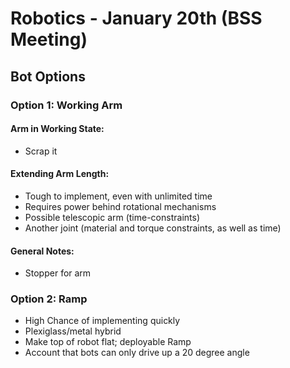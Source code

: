 # Robotics - January 20th (BSS Meeting)
## Bot Options
### Option 1: Working Arm
#### Arm in Working State:
* Scrap it
#### Extending Arm Length:
* Tough to implement, even with unlimited time
* Requires power behind rotational mechanisms
* Possible telescopic arm (time-constraints)
* Another joint (material and torque constraints, as well as time)
#### General Notes:
* Stopper for arm

### Option 2: Ramp
* High Chance of implementing quickly
* Plexiglass/metal hybrid
* Make top of robot flat; deployable Ramp
* Account that bots can only drive up a 20 degree angle
